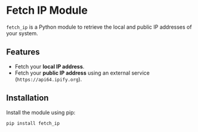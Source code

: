 # Fetch IP Module

`fetch_ip` is a Python module to retrieve the local and public IP addresses of your system. 

## Features
- Fetch your **local IP address**.
- Fetch your **public IP address** using an external service (`https://api64.ipify.org`).

## Installation

Install the module using pip:

```bash
pip install fetch_ip
